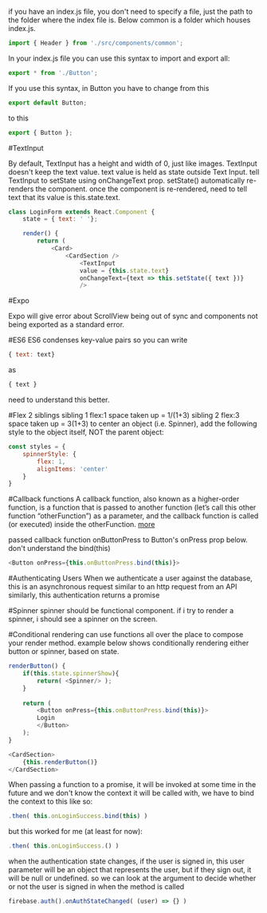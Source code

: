 if you have an index.js file, you don't need to specify a file, just the path to the folder where the index file is.
Below common is a folder which houses index.js.

```javascript
import { Header } from './src/components/common';
```
In your index.js file you can use this syntax to import and export all:
```javascript
export * from './Button';
```
If you use this syntax, in Button you have to change from this
```javascript
export default Button;
```
to this
```javascript
export { Button };
```
#TextInput

By default, TextInput has a height and width of 0, just like images.
TextInput doesn't keep the text value.
text value is held as state outside Text Input.
tell TextInput to setState using onChangeText prop.
setState() automatically re-renders the component.
once the component is re-rendered, need to tell text that its value is this.state.text.

```javascript
class LoginForm extends React.Component {
    state = { text: ' '};

    render() {
        return (
            <Card>
                <CardSection />
                    <TextInput 
                    value = {this.state.text}
                    onChangeText={text => this.setState({ text })}
                    />
```

#Expo

Expo will give error about ScrollView being out of sync and components not being exported as a standard error.

#ES6
ES6 condenses key-value pairs so you can write
```javascript
{ text: text}
```
as
```javascript
{ text }
```
need to understand this better.

#Flex
2 siblings
sibling 1 flex:1 space taken up = 1/(1+3)
sibling 2 flex:3 space taken up = 3(1+3)
to center an object (i.e. Spinner), add the following style to the object itself,
NOT the parent object:
```javascript
const styles = {
    spinnerStyle: {
        flex: 1,
        alignItems: 'center'
    }
}
```

#Callback functions
A callback function, also known as a higher-order function, is a function that is passed to another function (let’s call this other function “otherFunction”) as a parameter, and the callback function is called (or executed) inside the otherFunction. 
[more](http://javascriptissexy.com/understand-javascript-callback-functions-and-use-them/)

passed callback function onButtonPress to Button's onPress prop below.
don't understand the bind(this)
```javascript
<Button onPress={this.onButtonPress.bind(this)}>
```

#Authenticating Users
When we authenticate a user against the database, this is an asynchronous request similar to an http request from an API
similarly, this authentication returns a promise

#Spinner
spinner should be functional component.
if i try to render a spinner, i should see a spinner on the screen.

#Conditional rendering
can use functions all over the place to compose your render method.
example below shows conditionally rendering either button or spinner, based on state.
```javascript
renderButton() {
    if(this.state.spinnerShow){
        return( <Spinner/> );
    } 
    
    return (
        <Button onPress={this.onButtonPress.bind(this)}>
        Login
        </Button>
    );
}

<CardSection>
    {this.renderButton()}
</CardSection>
```

When passing a function to a promise, it will be invoked at some time in the future
and we don't know the context it will be called with, we have to bind the context to this like so:
```javascript
.then( this.onLoginSuccess.bind(this) )
```
but this worked for me (at least for now):
```javascript
.then( this.onLoginSuccess.() )
```
when the authentication state changes, if the user is signed in, this user parameter will be an object
that represents the user, but if they sign out, it will be null or undefined. so we can look at the
argument to decide whether or not the user is signed in when the method is called
```javascript
firebase.auth().onAuthStateChanged( (user) => {} )
```